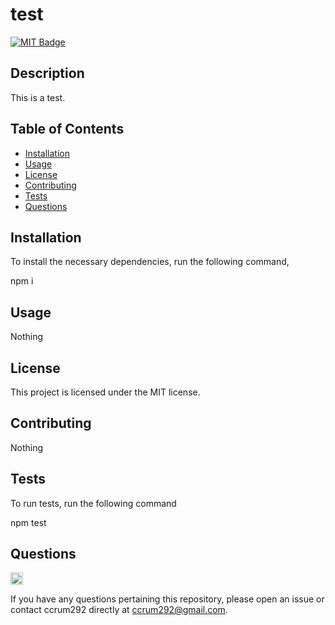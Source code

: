 
# test 

 [![MIT Badge](https://img.shields.io/badge/license-MIT-green)](https://opensource.org/licenses/MIT) 

## Description 
 This is a test. 

## Table of Contents 
 * [Installation](#installation) 
 * [Usage](#usage) 
 * [License](#license) 
 * [Contributing](#contributing) 
 * [Tests](#tests) 
 * [Questions](#questions) 

## Installation 
 To install the necessary dependencies, run the following command, 
 
npm i 

## Usage 
 Nothing 

## License 
 This project is licensed under the MIT license. 

## Contributing 
 Nothing 

## Tests 
 To run tests, run the following command 
 
npm test 

## Questions 
 <img src="https://avatars0.githubusercontent.com/u/59706760?v=4" alt="profile picture" width="20px" /> 
 
If you have any questions pertaining this repository, please open an issue or contact ccrum292 directly at ccrum292@gmail.com. 

